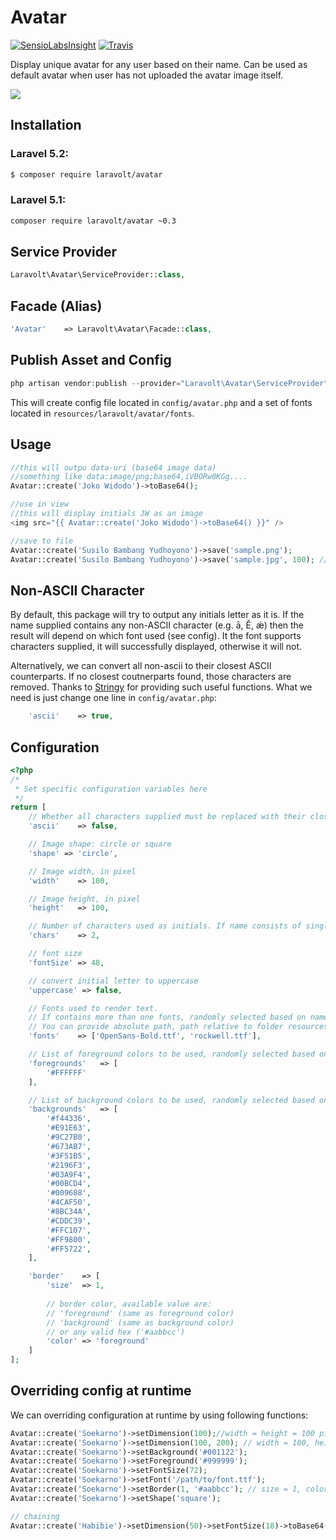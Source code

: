 # Avatar

[![SensioLabsInsight](https://img.shields.io/sensiolabs/i/d8a4b0d9-8603-406d-85c9-e0f5fa8c5650.svg)](https://insight.sensiolabs.com/projects/d8a4b0d9-8603-406d-85c9-e0f5fa8c5650)
[![Travis](https://img.shields.io/travis/laravolt/avatar.svg)](https://travis-ci.org/laravolt/avatar)


Display unique avatar for any user based on their name. Can be used as default avatar when user has not uploaded the avatar image itself.

![](https://dl.dropboxusercontent.com/u/21271348/laravolt/avatar/avatar-result.png)

## Installation

### Laravel 5.2:

``` bash
$ composer require laravolt/avatar
```

### Laravel 5.1:
``` bash
composer require laravolt/avatar ~0.3
```

## Service Provider
``` php
Laravolt\Avatar\ServiceProvider::class,
```
## Facade (Alias)
``` php
'Avatar'    => Laravolt\Avatar\Facade::class,
```
## Publish Asset and Config
``` php
php artisan vendor:publish --provider="Laravolt\Avatar\ServiceProvider"
```
This will create config file located in `config/avatar.php` and a set of fonts located in `resources/laravolt/avatar/fonts`.

## Usage
```php
//this will outpu data-uri (base64 image data)
//something like data:image/png;base64,iVBORw0KGg....
Avatar::create('Joko Widodo')->toBase64();

//use in view
//this will display initials JW as an image
<img src="{{ Avatar::create('Joko Widodo')->toBase64() }}" />

//save to file
Avatar::create('Susilo Bambang Yudhoyono')->save('sample.png');
Avatar::create('Susilo Bambang Yudhoyono')->save('sample.jpg', 100); // quality = 100

```

## Non-ASCII Character
By default, this package will try to output any initials letter as it is. If the name supplied contains any non-ASCII character (e.g. ā, Ě, ǽ) then the result will depend on which font used (see config). It the font supports characters supplied, it will successfully displayed, otherwise it will not.

Alternatively, we can convert all non-ascii to their closest ASCII counterparts. If no closest coutnerparts found, those characters are removed. Thanks to [Stringy](https://github.com/danielstjules/Stringy) for providing such useful functions. What we need is just change one line in `config/avatar.php`:

``` php
    'ascii'    => true,
```

## Configuration
``` php
<?php
/*
 * Set specific configuration variables here
 */
return [
    // Whether all characters supplied must be replaced with their closest ASCII counterparts
    'ascii'    => false,

    // Image shape: circle or square
    'shape' => 'circle',

    // Image width, in pixel
    'width'    => 100,

    // Image height, in pixel
    'height'   => 100,

    // Number of characters used as initials. If name consists of single word, the first N character will be used
    'chars'    => 2,

    // font size
    'fontSize' => 48,

    // convert initial letter to uppercase
    'uppercase' => false,

    // Fonts used to render text.
    // If contains more than one fonts, randomly selected based on name supplied
    // You can provide absolute path, path relative to folder resources/laravolt/avatar/fonts/, or mixed.    
    'fonts'    => ['OpenSans-Bold.ttf', 'rockwell.ttf'],

    // List of foreground colors to be used, randomly selected based on name supplied
    'foregrounds'   => [
        '#FFFFFF'
    ],

    // List of background colors to be used, randomly selected based on name supplied
    'backgrounds'   => [
        '#f44336',
        '#E91E63',
        '#9C27B0',
        '#673AB7',
        '#3F51B5',
        '#2196F3',
        '#03A9F4',
        '#00BCD4',
        '#009688',
        '#4CAF50',
        '#8BC34A',
        '#CDDC39',
        '#FFC107',
        '#FF9800',
        '#FF5722',
    ],

    'border'    => [
        'size'  => 1,
        
        // border color, available value are:
        // 'foreground' (same as foreground color)
        // 'background' (same as background color)
        // or any valid hex ('#aabbcc')
        'color' => 'foreground'
    ]
];

```

## Overriding config at runtime
We can overriding configuration at runtime by using following functions:

``` php
Avatar::create('Soekarno')->setDimension(100);//width = height = 100 pixel
Avatar::create('Soekarno')->setDimension(100, 200); // width = 100, height = 200
Avatar::create('Soekarno')->setBackground('#001122');
Avatar::create('Soekarno')->setForeground('#999999');
Avatar::create('Soekarno')->setFontSize(72);
Avatar::create('Soekarno')->setFont('/path/to/font.ttf');
Avatar::create('Soekarno')->setBorder(1, '#aabbcc'); // size = 1, color = #aabbcc
Avatar::create('Soekarno')->setShape('square');

// chaining
Avatar::create('Habibie')->setDimension(50)->setFontSize(18)->toBase64();

``` 
